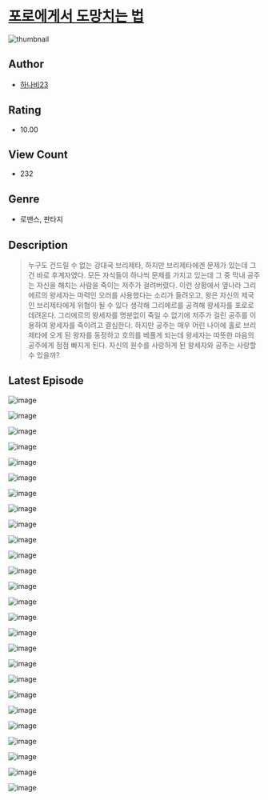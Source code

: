 # [포로에게서 도망치는 법](https://comic.naver.com/challenge/list?titleId=809935)
![thumbnail](https://image-comic.pstatic.net/user_contents_data/challenge_comic/2023/05/23/366743/upload_7221018856505304630_480x623.jpeg)

## Author
- [하나비23](https://comic.naver.com/artistTitle?id=366743)

## Rating
- 10.00

## View Count
- 232

## Genre
- 로맨스, 판타지

## Description
> 누구도 건드릴 수 없는 강대국 브리제타, 하지만 브리제타에겐 문제가 있는데 그건 바로 후계자였다. 모든 자식들이 하나씩 문제를 가지고 있는데 그 중 막내 공주는 자신을 해치는 사람을 죽이는 저주가 걸려버렸다. 이런 상황에서 옆나라 그리에르의 왕세자는 마력인 오러를 사용했다는 소리가 들려오고, 왕은 자신의 제국인 브리제타에게 위협이 될 수 있다 생각해 그리에르를 공격해 왕세자를 포로로 데려온다. 그리에르의 왕세자를 명분없이 죽일 수 없기에 저주가 걸린 공주를 이용하여 왕세자를 죽이려고 결심한다. 하지만 공주는 매우 어린 나이에 홀로 브리제타에 오게 된 왕자를 동정하고 호의를 베풀게 되는데 왕세자는 따뜻한 마음의 공주에게 점점 빠지게 된다. 자신의 원수를 사랑하게 된 왕세자와 공주는 사랑할 수 있을까?


## Latest Episode
![image](https://image-comic.pstatic.net/user_contents_data/challenge_comic/2023/05/23/366743/upload_3990809606492337762.jpeg)

![image](https://image-comic.pstatic.net/user_contents_data/challenge_comic/2023/05/23/366743/upload_3486403184138937398.jpeg)

![image](https://image-comic.pstatic.net/user_contents_data/challenge_comic/2023/05/23/366743/upload_3834644878258942772.jpeg)

![image](https://image-comic.pstatic.net/user_contents_data/challenge_comic/2023/05/23/366743/upload_7161675804440539489.jpeg)

![image](https://image-comic.pstatic.net/user_contents_data/challenge_comic/2023/05/23/366743/upload_3472895678725044535.jpeg)

![image](https://image-comic.pstatic.net/user_contents_data/challenge_comic/2023/05/23/366743/upload_4050250300377018934.jpeg)

![image](https://image-comic.pstatic.net/user_contents_data/challenge_comic/2023/05/23/366743/upload_4134639148426737971.jpeg)

![image](https://image-comic.pstatic.net/user_contents_data/challenge_comic/2023/05/23/366743/upload_7149520712086665017.jpeg)

![image](https://image-comic.pstatic.net/user_contents_data/challenge_comic/2023/05/23/366743/upload_3918524631839226213.jpeg)

![image](https://image-comic.pstatic.net/user_contents_data/challenge_comic/2023/05/23/366743/upload_7234531669807675702.jpeg)

![image](https://image-comic.pstatic.net/user_contents_data/challenge_comic/2023/05/23/366743/upload_3990523763534346039.jpeg)

![image](https://image-comic.pstatic.net/user_contents_data/challenge_comic/2023/05/23/366743/upload_3834588798951700536.jpeg)

![image](https://image-comic.pstatic.net/user_contents_data/challenge_comic/2023/05/23/366743/upload_3832670151127741488.jpeg)

![image](https://image-comic.pstatic.net/user_contents_data/challenge_comic/2023/05/23/366743/upload_7017842293339338038.jpeg)

![image](https://image-comic.pstatic.net/user_contents_data/challenge_comic/2023/05/23/366743/upload_3761413010214839088.jpeg)

![image](https://image-comic.pstatic.net/user_contents_data/challenge_comic/2023/05/23/366743/upload_7149009628157862500.jpeg)

![image](https://image-comic.pstatic.net/user_contents_data/challenge_comic/2023/05/23/366743/upload_3774409435186868278.jpeg)

![image](https://image-comic.pstatic.net/user_contents_data/challenge_comic/2023/05/23/366743/upload_3473508299841024567.jpeg)

![image](https://image-comic.pstatic.net/user_contents_data/challenge_comic/2023/05/23/366743/upload_3618419530138137956.jpeg)

![image](https://image-comic.pstatic.net/user_contents_data/challenge_comic/2023/05/23/366743/upload_3991705733517620066.jpeg)

![image](https://image-comic.pstatic.net/user_contents_data/challenge_comic/2023/05/23/366743/upload_7293967939805525303.jpeg)

![image](https://image-comic.pstatic.net/user_contents_data/challenge_comic/2023/05/23/366743/upload_3847254099984148023.jpeg)

![image](https://image-comic.pstatic.net/user_contents_data/challenge_comic/2023/05/23/366743/upload_3979041747604156473.jpeg)

![image](https://image-comic.pstatic.net/user_contents_data/challenge_comic/2023/05/23/366743/upload_7090416468863510066.jpeg)

![image](https://image-comic.pstatic.net/user_contents_data/challenge_comic/2023/05/23/366743/upload_7018353390843605559.jpeg)

![image](https://image-comic.pstatic.net/user_contents_data/challenge_comic/2023/05/23/366743/upload_7148957770726138468.jpeg)
